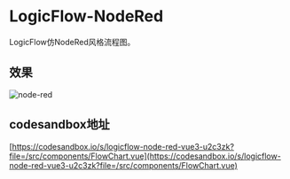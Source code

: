 # LogicFlow-NodeRed

LogicFlow仿NodeRed风格流程图。

## 效果

![node-red](https://cdn.jsdelivr.net/gh/Logic-Flow/static@latest/core/node-red.png)

## codesandbox地址

[https://codesandbox.io/s/logicflow-node-red-vue3-u2c3zk?file=/src/components/FlowChart.vue](https://codesandbox.io/s/logicflow-node-red-vue3-u2c3zk?file=/src/components/FlowChart.vue)
